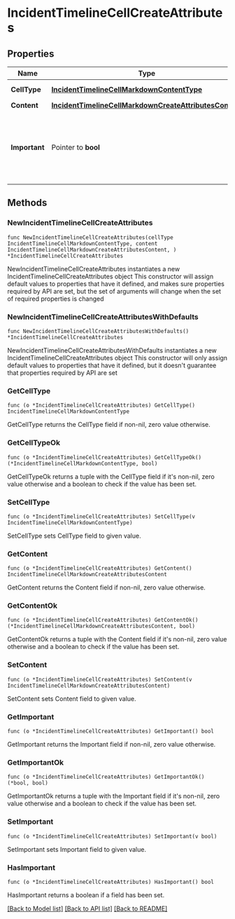 # IncidentTimelineCellCreateAttributes

## Properties

Name | Type | Description | Notes
------------ | ------------- | ------------- | -------------
**CellType** | [**IncidentTimelineCellMarkdownContentType**](IncidentTimelineCellMarkdownContentType.md) |  | [default to "markdown"]
**Content** | [**IncidentTimelineCellMarkdownCreateAttributesContent**](IncidentTimelineCellMarkdownCreateAttributes_content.md) |  | 
**Important** | Pointer to **bool** | A flag indicating whether the timeline cell is important and should be highlighted. | [optional] [default to false]

## Methods

### NewIncidentTimelineCellCreateAttributes

`func NewIncidentTimelineCellCreateAttributes(cellType IncidentTimelineCellMarkdownContentType, content IncidentTimelineCellMarkdownCreateAttributesContent, ) *IncidentTimelineCellCreateAttributes`

NewIncidentTimelineCellCreateAttributes instantiates a new IncidentTimelineCellCreateAttributes object
This constructor will assign default values to properties that have it defined,
and makes sure properties required by API are set, but the set of arguments
will change when the set of required properties is changed

### NewIncidentTimelineCellCreateAttributesWithDefaults

`func NewIncidentTimelineCellCreateAttributesWithDefaults() *IncidentTimelineCellCreateAttributes`

NewIncidentTimelineCellCreateAttributesWithDefaults instantiates a new IncidentTimelineCellCreateAttributes object
This constructor will only assign default values to properties that have it defined,
but it doesn't guarantee that properties required by API are set

### GetCellType

`func (o *IncidentTimelineCellCreateAttributes) GetCellType() IncidentTimelineCellMarkdownContentType`

GetCellType returns the CellType field if non-nil, zero value otherwise.

### GetCellTypeOk

`func (o *IncidentTimelineCellCreateAttributes) GetCellTypeOk() (*IncidentTimelineCellMarkdownContentType, bool)`

GetCellTypeOk returns a tuple with the CellType field if it's non-nil, zero value otherwise
and a boolean to check if the value has been set.

### SetCellType

`func (o *IncidentTimelineCellCreateAttributes) SetCellType(v IncidentTimelineCellMarkdownContentType)`

SetCellType sets CellType field to given value.


### GetContent

`func (o *IncidentTimelineCellCreateAttributes) GetContent() IncidentTimelineCellMarkdownCreateAttributesContent`

GetContent returns the Content field if non-nil, zero value otherwise.

### GetContentOk

`func (o *IncidentTimelineCellCreateAttributes) GetContentOk() (*IncidentTimelineCellMarkdownCreateAttributesContent, bool)`

GetContentOk returns a tuple with the Content field if it's non-nil, zero value otherwise
and a boolean to check if the value has been set.

### SetContent

`func (o *IncidentTimelineCellCreateAttributes) SetContent(v IncidentTimelineCellMarkdownCreateAttributesContent)`

SetContent sets Content field to given value.


### GetImportant

`func (o *IncidentTimelineCellCreateAttributes) GetImportant() bool`

GetImportant returns the Important field if non-nil, zero value otherwise.

### GetImportantOk

`func (o *IncidentTimelineCellCreateAttributes) GetImportantOk() (*bool, bool)`

GetImportantOk returns a tuple with the Important field if it's non-nil, zero value otherwise
and a boolean to check if the value has been set.

### SetImportant

`func (o *IncidentTimelineCellCreateAttributes) SetImportant(v bool)`

SetImportant sets Important field to given value.

### HasImportant

`func (o *IncidentTimelineCellCreateAttributes) HasImportant() bool`

HasImportant returns a boolean if a field has been set.


[[Back to Model list]](../README.md#documentation-for-models) [[Back to API list]](../README.md#documentation-for-api-endpoints) [[Back to README]](../README.md)


